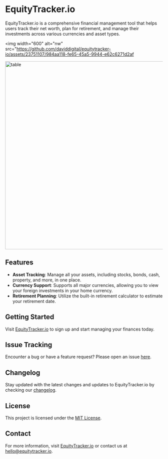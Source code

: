 # EquityTracker.io

EquityTracker.io is a comprehensive financial management tool that helps users track their net worth, plan for retirement, and manage their investments across various currencies and asset types.


<img width="600" alt="nw" src="https://github.com/daviddigital/equitytracker-io/assets/23751107/984aa118-fe65-45a5-9944-e62c6271d2af

<img width="600" alt="table" src="https://github.com/daviddigital/equitytracker-io/assets/23751107/c1f2d038-6d4a-46b7-b28c-dbb579a37571">


## Features

- **Asset Tracking**: Manage all your assets, including stocks, bonds, cash, property, and more, in one place.
- **Currency Support**: Supports all major currencies, allowing you to view your foreign investments in your home currency.
- **Retirement Planning**: Utilize the built-in retirement calculator to estimate your retirement date.

## Getting Started

Visit [EquityTracker.io](https://www.equitytracker.io/) to sign up and start managing your finances today.

## Issue Tracking

Encounter a bug or have a feature request? Please open an issue [here](https://github.com/daviddigital/equitytracker-io/issues).

## Changelog

Stay updated with the latest changes and updates to EquityTracker.io by checking our [changelog](https://github.com/daviddigital/equitytracker-io/blob/main/CHANGELOG.md).

## License

This project is licensed under the [MIT License](LICENSE).

## Contact

For more information, visit [EquityTracker.io](https://www.equitytracker.io/) or contact us at [hello@equitytracker.io](mailto:hello@equitytracker.io).
